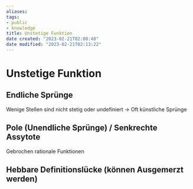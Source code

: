 ```yaml
---
aliases: 
tags: 
- public
- knowledge
title: Unstetige Funktion
date created: "2023-02-21T02:08:48"
date modified: "2023-02-21T02:13:22"
---
```


# Unstetige Funktion

## Endliche Sprünge

Wenige Stellen sind nicht stetig oder undefiniert
-> Oft künstliche Sprünge

## Pole (Unendliche Sprünge) / Senkrechte Assytote

Gebrochen rationale Funktionen


## Hebbare Definitionslücke (können Ausgemerzt werden)
